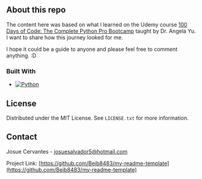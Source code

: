 ## About this repo
The content here was based on what I learned on the Udemy course [100 Days of Code: The Complete Python Pro Bootcamp][python-course] taught by Dr. Angela Yu. I want to share how this journey looked for me.

I hope it could be a guide to anyone and please feel free to comment anything. :D

### Built With
<!-- Badge was generated using https://shields.io/ -->
* [![Python][Python.py]][Python-url]

<!-- LICENSE -->
## License

Distributed under the MIT License. See `LICENSE.txt` for more information.

<!-- CONTACT -->
## Contact

Josue Cervantes - josuesalvador5@hotmail.com

Project Link: [https://github.com/Beib8483/my-readme-template](https://github.com/Beib8483/my-readme-template)


<!-- MARKDOWN LINKS & IMAGES -->
<!-- https://www.markdownguide.org/basic-syntax/#reference-style-links -->
[python-course]: https://www.udemy.com/share/103J8C3@KoHWGbl88haipxfgQ7Hvkg5HuHYTipFKRvOfmOyscN6gm86S4G1YaZXziqCy1f2_/
[Python-url]: https://www.python.org/
[Python.py]: https://img.shields.io/badge/python-py?style=plastic&logo=python